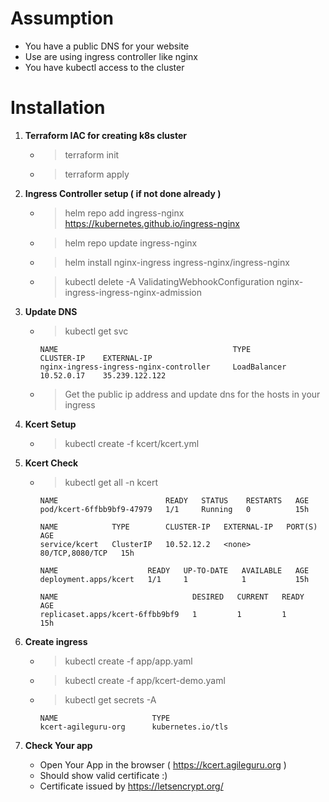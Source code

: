 # Assumption

* You have a public DNS for your website
* Use are using ingress controller like nginx
* You have kubectl access to the cluster  

# Installation

1. **Terraform IAC for creating k8s cluster**
    * > terraform init
    * > terraform apply

1. **Ingress Controller setup ( if not done already )**
    * > helm repo add ingress-nginx https://kubernetes.github.io/ingress-nginx
    * > helm repo update ingress-nginx
    * > helm install nginx-ingress ingress-nginx/ingress-nginx
    * > kubectl delete -A ValidatingWebhookConfiguration nginx-ingress-ingress-nginx-admission

1. **Update DNS**
    * > kubectl get svc 
        ```
        NAME                                       TYPE           CLUSTER-IP    EXTERNAL-IP
        nginx-ingress-ingress-nginx-controller     LoadBalancer   10.52.0.17    35.239.122.122
        ```
    * > Get the public ip address and update dns for the hosts in your ingress
1. **Kcert Setup**
    * > kubectl create -f kcert/kcert.yml

1. **Kcert Check**
    * > kubectl get all -n kcert
        ```
        NAME                        READY   STATUS    RESTARTS   AGE
        pod/kcert-6ffbb9bf9-47979   1/1     Running   0          15h

        NAME            TYPE        CLUSTER-IP   EXTERNAL-IP   PORT(S)           AGE
        service/kcert   ClusterIP   10.52.12.2   <none>        80/TCP,8080/TCP   15h

        NAME                    READY   UP-TO-DATE   AVAILABLE   AGE
        deployment.apps/kcert   1/1     1            1           15h

        NAME                              DESIRED   CURRENT   READY   AGE
        replicaset.apps/kcert-6ffbb9bf9   1         1         1       15h
        ```    
1. **Create ingress**
    * > kubectl create -f app/app.yaml
    * > kubectl create -f app/kcert-demo.yaml
    * > kubectl get secrets -A 
        ```
        NAME                     TYPE                  
        kcert-agileguru-org      kubernetes.io/tls
        ```

1. **Check Your app**
    * Open Your App in the browser ( https://kcert.agileguru.org )
    * Should show valid certificate :) 
    * Certificate issued by https://letsencrypt.org/
